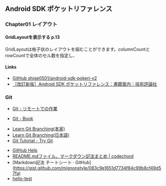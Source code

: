 ## Android SDK ポケットリファレンス
### Chapter01 レイアウト
#### GridLayoutを表示する p.13
GridLayoutは格子状のレイアウトを組むことができます。columnCountとrowCountで全体のセル数を指定し、
#### Links
- [GitHub shige0501/android-sdk-pokeri-v2](https://github.com/shige0501/android-sdk-pokeri-v2)
- [［改訂新版］Android SDK ポケットリファレンス：書籍案内｜技術評論社](https://gihyo.jp/book/2018/978-4-7741-9855-2)

### Git
* [Git - リモートでの作業](https://git-scm.com/book/ja/v1/Git-%E3%81%AE%E5%9F%BA%E6%9C%AC-%E3%83%AA%E3%83%A2%E3%83%BC%E3%83%88%E3%81%A7%E3%81%AE%E4%BD%9C%E6%A5%AD)

* [Git - Book](https://git-scm.com/book/ja/v1/)
- [Learn Git Branching(本家)](http://learngitbranching.js.org/)
- [Learn Git Branching(日本語)](http://k.swd.cc/learnGitBranching-ja/)
- [Git Tutorial - Try Git](https://try.github.io/levels/1/challenges/1)
* [GitHub Help](https://help.github.com/categories/writing-on-github/)
* [README.mdファイル。マークダウン記法まとめ | codechord](http://codechord.com/2012/01/readme-markdown/)
* [Markdown記法 チートシート · GitHub] (https://gist.github.com/mignonstyle/083c9e1651d7734f84c99b8cf49d57fa)
* [hello-test](test/test.md)
